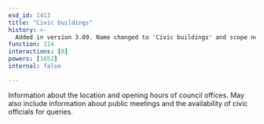 ```yaml
---
esd_id: 1413
title: "Civic buildings"
history: >-
  Added in version 3.09. Name changed to 'Civic buildings' and scope notes revised in version 4.00.
function: 114
interactions: [8]
powers: [1652]
internal: false

---
```


Information about the location and opening hours of council offices.  May also include information about public meetings and the availability of civic officials for queries.

